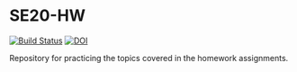 # SE20-HW
[![Build Status](https://travis-ci.com/chsmith3/SE20-HW.svg?branch=master)](https://travis-ci.com/chsmith3/SE20-HW)
[![DOI](https://zenodo.org/badge/DOI/10.5281/zenodo.3981384.svg)](https://doi.org/10.5281/zenodo.3981384)

Repository for practicing the topics covered in the homework assignments.



